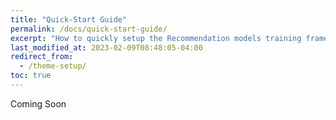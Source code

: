 ```yaml
---
title: "Quick-Start Guide"
permalink: /docs/quick-start-guide/
excerpt: "How to quickly setup the Recommendation models training framework."
last_modified_at: 2023-02-09T08:48:05-04:00
redirect_from:
  - /theme-setup/
toc: true
---
```


Coming Soon

